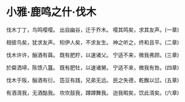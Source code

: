 # 小雅·鹿鸣之什·伐木

伐木丁丁，鸟鸣嘤嘤。
出自幽谷，迁于乔木。
嘤其鸣矣，求其友声。(一章)

相彼鸟矣，犹求友声。
矧伊人矣，不求友生。
神之听之，终和且平。(二章)

伐木许许，酾酒有藇。
既有肥羜，以速诸父。
宁适不来，微我弗顾。(三章)

於粲洒埽，陈馈八簋。
既有肥牡，以速诸舅。
宁适不来，微我有咎。(四章)

伐木于阪，酾酒有衍。
笾豆有践，兄弟无远。
民之失德，乾餱以愆。(五章)

有酒湑我，无酒酤我。
坎坎鼓我，蹲蹲舞我。
迨我暇矣，饮此湑矣。(六章)

